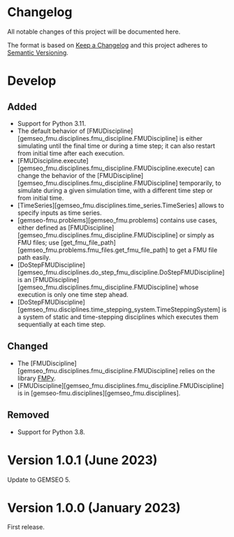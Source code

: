 <!--
Copyright 2021 IRT Saint Exupéry, https://www.irt-saintexupery.com

This work is licensed under the Creative Commons Attribution-ShareAlike 4.0
International License. To view a copy of this license, visit
http://creativecommons.org/licenses/by-sa/4.0/ or send a letter to Creative
Commons, PO Box 1866, Mountain View, CA 94042, USA.
-->

<!--
Changelog titles are:
- Added: for new features.
- Changed: for changes in existing functionality.
- Deprecated: for soon-to-be removed features.
- Removed: for now removed features.
- Fixed: for any bug fixes.
- Security: in case of vulnerabilities.
-->

# Changelog

All notable changes of this project will be documented here.

The format is based on
[Keep a Changelog](https://keepachangelog.com/en/1.0.0)
and this project adheres to
[Semantic Versioning](https://semver.org/spec/v2.0.0.html).

# Develop

## Added

- Support for Python 3.11.
- The default behavior of
  [FMUDiscipline][gemseo_fmu.disciplines.fmu_discipline.FMUDiscipline]
  is either simulating until the final time or during a time step;
  it can also restart from initial time after each execution.
- [FMUDiscipline.execute][gemseo_fmu.disciplines.fmu_discipline.FMUDiscipline.execute]
  can change the behavior of the
  [FMUDiscipline][gemseo_fmu.disciplines.fmu_discipline.FMUDiscipline]
  temporarily, to simulate during a given simulation time, with a
  different time step or from initial time.
- [TimeSeries][gemseo_fmu.disciplines.time_series.TimeSeries]
  allows to specify inputs as time series.
- [gemseo-fmu.problems][gemseo_fmu.problems] contains use cases,
  either defined as [FMUDiscipline][gemseo_fmu.disciplines.fmu_discipline.FMUDiscipline]
  or simply as FMU files;
  use [get_fmu_file_path][gemseo_fmu.problems.fmu_files.get_fmu_file_path]
  to get a FMU file path easily.
- [DoStepFMUDiscipline][gemseo_fmu.disciplines.do_step_fmu_discipline.DoStepFMUDiscipline]
  is an [FMUDiscipline][gemseo_fmu.disciplines.fmu_discipline.FMUDiscipline]
  whose execution is only one time step ahead.
- [DoStepFMUDiscipline][gemseo_fmu.disciplines.time_stepping_system.TimeSteppingSystem]
  is a system of static and time-stepping disciplines
  which executes them sequentially at each time step.

## Changed

- The [FMUDiscipline][gemseo_fmu.disciplines.fmu_discipline.FMUDiscipline]
  relies on the library [FMPy](https://github.com/CATIA-Systems/FMPy).
- [FMUDiscipline][gemseo_fmu.disciplines.fmu_discipline.FMUDiscipline]
  is in [gemseo-fmu.disciplines][gemseo_fmu.disciplines].

## Removed

- Support for Python 3.8.

# Version 1.0.1 (June 2023)

Update to GEMSEO 5.

# Version 1.0.0 (January 2023)

First release.
